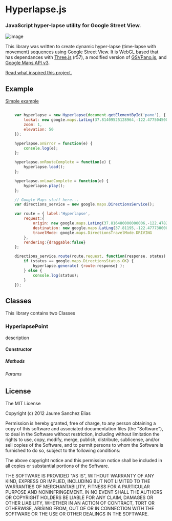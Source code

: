 # **Hyperlapse.js**

### JavaScript hyper-lapse utility for Google Street View.

![image](https://s3.amazonaws.com/tllabs.hyperlapse/hyperlapse.gif)

This library was written to create dynamic hyper-lapse (time-lapse with movement) sequences using Google Street View. It is WebGL based that has dependances with [Three.js](https://github.com/mrdoob/three.js) (r57), a modified version of [GSVPano.js](https://github.com/pnitsch/GSVPano.js), and [Google Maps API v3](https://developers.google.com/maps/documentation/javascript/3.exp/reference).

[Read what inspired this project.](http://)

## Example

[Simple example](http://)

```js

	var hyperlapse = new Hyperlapse(document.getElementById('pano'), {
		lookat: new google.maps.LatLng(37.81409525128964,-122.4775045005249),
		zoom: 1,
		elevation: 50
	});

	hyperlapse.onError = function(e) {
		console.log(e);
	};

	hyperlapse.onRouteComplete = function(e) {
		hyperlapse.load();
	};

	hyperlapse.onLoadComplete = function(e) {
		hyperlapse.play();
	};

	// Google Maps stuff here...
	var directions_service = new google.maps.DirectionsService();

	var route = { label:'Hyperlapse',
		request:{
			origin: new google.maps.LatLng(37.816480000000006,-122.47825,37),
			destination: new google.maps.LatLng(37.81195,-122.47773000000001),
			travelMode: google.maps.DirectionsTravelMode.DRIVING
		},
		rendering:{draggable:false}
	};

	directions_service.route(route.request, function(response, status) {
		if (status == google.maps.DirectionsStatus.OK) {
			hyperlapse.generate( {route:response} );
		} else {
			console.log(status);
		}
	});
```
  
## Classes 
  
This library contains two Classes  
  
  
### HyperlapsePoint
description

#### Constructor

##### Methods

###### Params

## License

The MIT License

Copyright (c) 2012 Jaume Sanchez Elias

Permission is hereby granted, free of charge, to any person obtaining a copy
of this software and associated documentation files (the "Software"), to deal
in the Software without restriction, including without limitation the rights
to use, copy, modify, merge, publish, distribute, sublicense, and/or sell
copies of the Software, and to permit persons to whom the Software is
furnished to do so, subject to the following conditions:

The above copyright notice and this permission notice shall be included in
all copies or substantial portions of the Software.

THE SOFTWARE IS PROVIDED "AS IS", WITHOUT WARRANTY OF ANY KIND, EXPRESS OR
IMPLIED, INCLUDING BUT NOT LIMITED TO THE WARRANTIES OF MERCHANTABILITY,
FITNESS FOR A PARTICULAR PURPOSE AND NONINFRINGEMENT. IN NO EVENT SHALL THE
AUTHORS OR COPYRIGHT HOLDERS BE LIABLE FOR ANY CLAIM, DAMAGES OR OTHER
LIABILITY, WHETHER IN AN ACTION OF CONTRACT, TORT OR OTHERWISE, ARISING FROM,
OUT OF OR IN CONNECTION WITH THE SOFTWARE OR THE USE OR OTHER DEALINGS IN
THE SOFTWARE.

